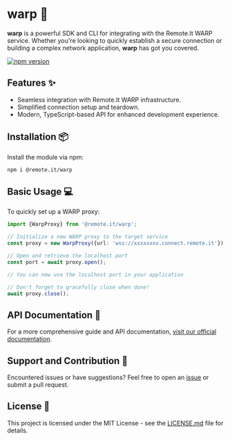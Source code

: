 # warp :rocket:

**warp** is a powerful SDK and CLI for integrating with the Remote.It WARP service. Whether you're looking to quickly
establish a secure connection or building a complex network application, **warp** has got you covered.

[![npm version](https://badge.fury.io/js/%40remote.it%2Fwarp.svg)](https://www.npmjs.com/package/@remote.it/warp)

## Features :sparkles:

- Seamless integration with Remote.It WARP infrastructure.
- Simplified connection setup and teardown.
- Modern, TypeScript-based API for enhanced development experience.

## Installation :package:

Install the module via npm:

```shell
npm i @remote.it/warp
```

## Basic Usage :computer:

To quickly set up a WARP proxy:

```typescript
import {WarpProxy} from '@remote.it/warp';

// Initialize a new WARP proxy to the target service
const proxy = new WarpProxy({url: 'wss://xxxxxxxx.connect.remote.it'});

// Open and retrieve the localhost port
const port = await proxy.open();

// You can now use the localhost port in your application

// Don't forget to gracefully close when done!
await proxy.close();
```

## API Documentation :book:

For a more comprehensive guide and API
documentation, [visit our official documentation](https://github.com/remoteit/warp-js).

## Support and Contribution :raising_hand:

Encountered issues or have suggestions? Feel free to open an [issue](https://github.com/remoteit/warp-js/issues) or
submit a pull request.

## License :page_facing_up:

This project is licensed under the MIT License - see the [LICENSE.md](LICENSE.md) file for details.
